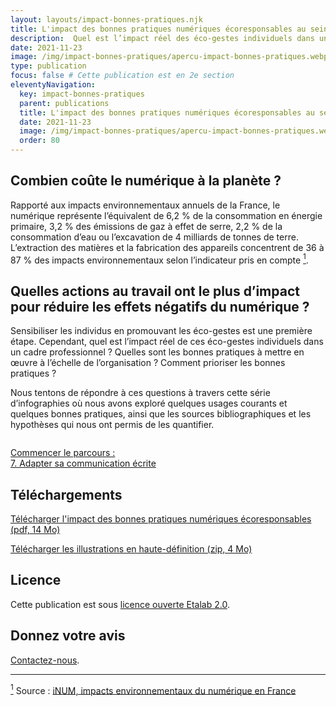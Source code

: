 ```yaml
---
layout: layouts/impact-bonnes-pratiques.njk
title: L'impact des bonnes pratiques numériques écoresponsables au sein de votre organisation
description:  Quel est l’impact réel des éco-gestes individuels dans un cadre professionnel ? Quelles sont les bonnes pratiques à mettre en œuvre à l’échelle de l’organisation ? Comment prioriser les bonnes pratiques ?
date: 2021-11-23
image: /img/impact-bonnes-pratiques/apercu-impact-bonnes-pratiques.webp
type: publication
focus: false # Cette publication est en 2e section
eleventyNavigation:
  key: impact-bonnes-pratiques
  parent: publications
  title: L'impact des bonnes pratiques numériques écoresponsables au sein de votre organisation
  date: 2021-11-23
  image: /img/impact-bonnes-pratiques/apercu-impact-bonnes-pratiques.webp
  order: 80
---
```


## Combien coûte le numérique à la planète ?

Rapporté aux impacts environnementaux annuels de la France, le numérique représente l’équivalent de 6,2 % de la consommation en énergie primaire, 3,2 % des émissions de gaz à effet de serre, 2,2 % de la consommation d’eau ou l’excavation de 4 milliards de tonnes de terre. L’extraction des matières et la fabrication des appareils concentrent de 36 à 87 % des impacts environnementaux selon l’indicateur pris en compte <a href="#source-1" id="ancre-1"><sup>1</sup></a>.

## Quelles actions au travail ont le plus d’impact pour réduire les effets négatifs du numérique ?

Sensibiliser les individus en promouvant les éco-gestes est une première étape. Cependant, quel est l’impact réel de ces éco-gestes individuels dans un cadre professionnel ? Quelles sont les bonnes pratiques à mettre en œuvre à l’échelle de l’organisation ? Comment prioriser les bonnes pratiques ?

Nous tentons de répondre à ces questions à travers cette série d’infographies où nous avons exploré quelques usages courants et quelques bonnes pratiques, ainsi que les sources bibliographiques et les hypothèses qui nous ont permis de les quantifier.

<p><img src="/img/impact-bonnes-pratiques/sd/impact-bonnes-pratiques.png" class="fr-responsive-img" alt="" /></p>

<nav>
  <a class="fr-link fr-fi-arrow-right-line fr-link--icon-right" href="/publications/impact-bonnes-pratiques/bonne-pratique-7-adapter-sa-communication-ecrite/">Commencer le parcours :<br />7. Adapter sa communication écrite</a>
</nav>

## Téléchargements

<a href="/docs/2021/impact-bonnes-pratiques-numeriques-ecoresponsables.pdf" class="fr-link fr-fi-download-line fr-link--icon-left">Télécharger l'impact des bonnes pratiques numériques écoresponsables (pdf, 14 Mo)</a>

<a href="/img/impact-bonnes-pratiques/hd/impact-bonnes-pratiques-numeriques-ecoresponsables.zip" class="fr-link fr-fi-download-line fr-link--icon-left">Télécharger les illustrations en haute-définition (zip, 4 Mo)</a>

## Licence

Cette publication est sous [licence ouverte Etalab 2.0](https://www.etalab.gouv.fr/licence-ouverte-open-licence).

## Donnez votre avis

[Contactez-nous](/contact).

<hr>

<a href="#ancre-1" id="source-1"><sup>1</sup></a> Source : [iNUM, impacts environnementaux du numérique en France](https://www.greenit.fr/impacts-environnementaux-du-numerique-en-france/)
